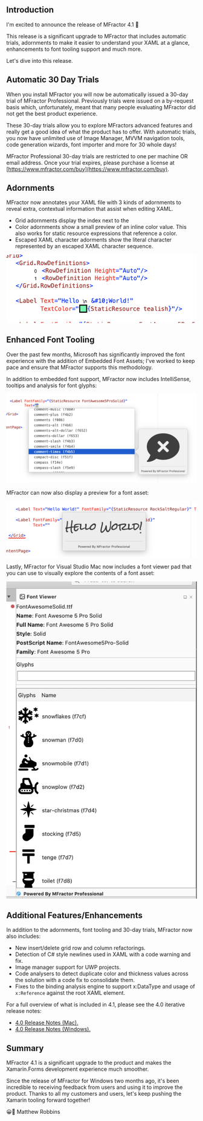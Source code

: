 ## Introduction

I'm excited to announce the release of MFractor 4.1 🥳

This release is a significant upgrade to MFractor that includes automatic trials, adornments to make it easier to understand your XAML at a glance, enhancements to font tooling support and much more.

Let's dive into this release.

## Automatic 30 Day Trials

When you install MFractor you will now be automatically issued a 30-day trial of MFractor Professional. Previously trials were issued on a by-request basis which, unfortunately, meant that many people evaluating MFractor did not get the best product experience.

These 30-day trials allow you to explore MFractors advanced features and really get a good idea of what the product has to offer. With automatic trials, you now have unlimited use of Image Manager, MVVM navigation tools, code generation wizards, font importer and more for 30 whole days!

MFractor Professional 30-day trials are restricted to one per machine OR email address. Once your trial expires, please purchase a license at [https://www.mfractor.com/buy](https://www.mfractor.com/buy).

## Adornments

MFractor now annotates your XAML file with 3 kinds of adornments to reveal extra, contextual information that assist when editing XAML.

 * Grid adornments display the index next to the
 * Color adornments show a small preview of an inline color value. This also works for static resource expressions that reference a color.
 * Escaped XAML character adorments show the literal character represented by an escaped XAML character sequence.

![Grid, character and color adornments](img/adornments.png)

## Enhanced Font Tooling

Over the past few months, Microsoft has significantly improved the font experience with the addition of Embedded Font Assets; I've worked to keep pace and ensure that MFractor supports this methodology.

In addition to embedded font support, MFractor now includes IntelliSense, tooltips and analysis for font glyphs:

![Font glyph IntelliSense and tooltips](img/glyph-intelliSense-tooltips.png)

MFractor can now also display a preview for a font asset:

![Font text tooltips](img/font-text-tooltips.png)

Lastly, MFractor for Visual Studio Mac now includes a font viewer pad that you can use to visually explore the contents of a font asset:

![Font viewer](img/font-viewer.png)

## Additional Features/Enhancements

In addition to the adornments, font tooling and 30-day trials, MFractor now also includes:

 * New insert/delete grid row and column refactorings.
 * Detection of C# style newlines used in XAML with a code warning and fix.
 * Image manager support for UWP projects.
 * Code analysers to detect duplicate color and thickness values across the solution with a code fix to consolidate them.
 * Fixes to the binding analysis engine to support x:DataType and usage of `x:Reference` against the root XAML element.

For a full overview of what is included in 4.1, please see the 4.0 iterative release notes:

 * [4.0 Release Notes (Mac).](https://docs.mfractor.com/release-notes/mac/v4/v4.0/)
 * [4.0 Release Notes (Windows).](https://docs.mfractor.com/release-notes/windows/v4/v4.0/)

## Summary

MFractor 4.1 is a significant upgrade to the product and makes the Xamarin.Forms development experience much smoother.

Since the release of MFractor for Windows two months ago, it's been incredible to receiving feedback from users and using it to improve the product. Thanks to all my customers and users, let's keep pushing the Xamarin tooling forward together!

😀🤙
Matthew Robbins
